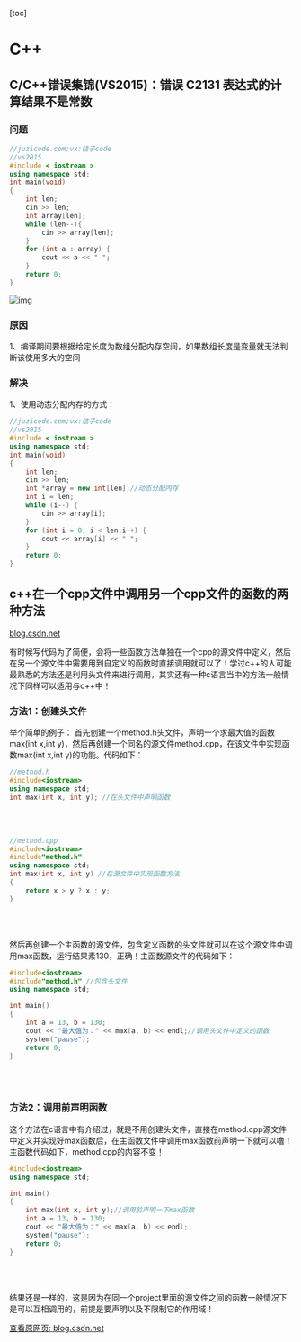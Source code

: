 [toc]

# C++

## C/C++错误集锦(VS2015)：错误 C2131 表达式的计算结果不是常数

### 问题

```c++
//juzicode.com;vx:桔子code 
//vs2015
#include < iostream >
using namespace std;
int main(void)
{
	int len;
	cin >> len;
	int array[len];
	while (len--){
		cin >> array[len];
	}
	for (int a : array) {
		cout << a << " ";
	}
	return 0;
}
```

![img](https://gitee.com/tianzhendong/img/raw/master//images/202202181643956.png)

### 原因

1、编译期间要根据给定长度为数组分配内存空间，如果数组长度是变量就无法判断该使用多大的空间

### 解决

1、使用动态分配内存的方式：

```c++
//juzicode.com;vx:桔子code 
//vs2015
#include < iostream >
using namespace std;
int main(void)
{
	int len;
	cin >> len;
	int *array = new int[len];//动态分配内存
	int i = len;
	while (i--) {
		cin >> array[i];
	}
	for (int i = 0; i < len;i++) {
		cout << array[i] << " ";
	}
	return 0;
}
```

## c++在一个cpp文件中调用另一个cpp文件的函数的两种方法

[blog.csdn.net](https://blog.csdn.net/weixin_43350361/article/details/106455331)

有时候写代码为了简便，会将一些函数方法单独在一个cpp的源文件中定义，然后在另一个源文件中需要用到自定义的函数时直接调用就可以了！学过c++的人可能最熟悉的方法还是利用头文件来进行调用，其实还有一种c语言当中的方法一般情况下同样可以适用与c++中！

### 方法1：创建头文件

举个简单的例子：
首先创建一个method.h头文件，声明一个求最大值的函数max(int x,int y)，然后再创建一个同名的源文件method.cpp，在该文件中实现函数max(int x,int y)的功能。代码如下：

```c++
//method.h
#include<iostream>
using namespace std;
int max(int x, int y); //在头文件中声明函数
```


​        
​        

```c++
//method.cpp
#include<iostream>
#include"method.h"
using namespace std;
int max(int x, int y) //在源文件中实现函数方法
{
	return x > y ? x : y;
}
```


​        
​        

然后再创建一个主函数的源文件，包含定义函数的头文件就可以在这个源文件中调用max函数，运行结果素130，正确！主函数源文件的代码如下：

```c++
#include<iostream>
#include"method.h" //包含头文件
using namespace std;

int main()
{
	int a = 13, b = 130;
	cout << "最大值为：" << max(a, b) << endl;//调用头文件中定义的函数
	system("pause");
	return 0;
}
```


​        
​        

### 方法2：调用前声明函数

这个方法在c语言中有介绍过，就是不用创建头文件，直接在method.cpp源文件中定义并实现好max函数后，在主函数文件中调用max函数前声明一下就可以噜！主函数代码如下，method.cpp的内容不变！

```c++
#include<iostream>
using namespace std;

int main()
{
	int max(int x, int y);//调用前声明一下max函数
	int a = 13, b = 130;
	cout << "最大值为：" << max(a, b) << endl;
	system("pause");
	return 0;
}
```


​        
​        

结果还是一样的，这是因为在同一个project里面的源文件之间的函数一般情况下是可以互相调用的，前提是要声明以及不限制它的作用域！

 

[查看原网页: blog.csdn.net](https://blog.csdn.net/weixin_43350361/article/details/106455331)
